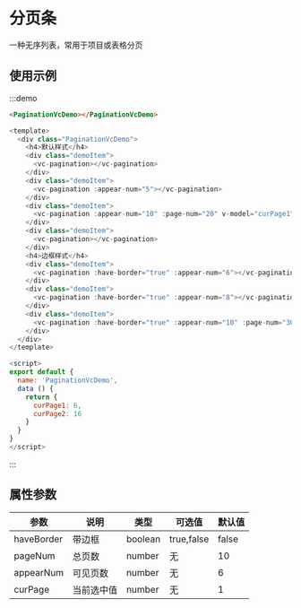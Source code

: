# 分页条

一种无序列表，常用于项目或表格分页

## 使用示例

:::demo
```html
<PaginationVcDemo></PaginationVcDemo>
```
```javascript
<template>
  <div class="PaginationVcDemo">
    <h4>默认样式</h4>
    <div class="demoItem">
      <vc-pagination></vc-pagination>
    </div>
    <div class="demoItem">
      <vc-pagination :appear-num="5"></vc-pagination>
    </div>
    <div class="demoItem">
      <vc-pagination :appear-num="10" :page-num="20" v-model="curPage1"></vc-pagination>
    </div>
    <div class="demoItem">
      <vc-pagination></vc-pagination>
    </div>
    <h4>边框样式</h4>
    <div class="demoItem">
      <vc-pagination :have-border="true" :appear-num="6"></vc-pagination>
    </div>
    <div class="demoItem">
      <vc-pagination :have-border="true" :appear-num="8"></vc-pagination>
    </div>
    <div class="demoItem">
      <vc-pagination :have-border="true" :appear-num="10" :page-num="30" v-model="curPage2"></vc-pagination>
    </div>
  </div>
</template>

<script>
export default {
  name: 'PaginationVcDemo',
  data () {
    return {
      curPage1: 6,
      curPage2: 16
    }
  }
}
</script>
```
:::

## 属性参数

| 参数 | 说明 |	类型 |	可选值 |	默认值 |
|---|---|---|---|---|
| haveBorder | 带边框 | boolean | true,false | false |
| pageNum | 总页数 | number | 无 | 10 |
| appearNum | 可见页数 | number | 无 | 6 |
| curPage | 当前选中值 | number | 无 | 1 |
